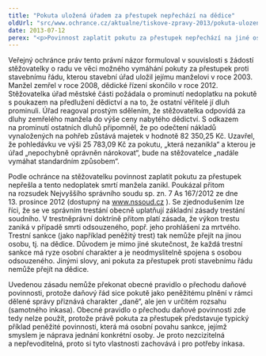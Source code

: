 ```yaml
---
title: "Pokuta uložená úřadem za přestupek nepřechází na dědice"
oldUrl: "src/www.ochrance.cz/aktualne/tiskove-zpravy-2013/pokuta-ulozena-uradem-za-prestupek-neprechazi-na-dedice"
date: 2013-07-12
perex: "<p>Povinnost zaplatit pokutu za přestupek nepřechází na jiné osoby – na dědice. Neuplatní se zde obecné pravidlo o přechodu daňové povinnosti zakotvené v zákoně o správě daní a poplatků. Pokuta za přestupek představuje jeden z příkladů peněžité povinnosti, která má osobní povahu. Je vázána na konkrétní osobu a proto je nezcizitelná a nepřevoditelná.</p>"
---
```


<!-- imported from the old website -->

<p>Veřejný ochránce práv tento právní názor formuloval v souvislosti s žádostí stěžovatelky o radu ve věci možného vymáhání pokuty za přestupek proti stavebnímu řádu, kterou stavební úřad uložil jejímu manželovi v roce 2003. Manžel zemřel v roce 2008, dědické řízení skončilo v roce 2012. Stěžovatelka úřad městské části požádala o prominutí nedoplatku na pokutě s poukazem na předlužení dědictví a na to, že ostatní věřitelé jí dluh prominuli. Úřad reagoval prostým sdělením, že stěžovatelka odpovídá za  dluhy zemřelého manžela do výše ceny nabytého dědictví. S odkazem na prominutí ostatních dluhů připomněl, že po odečtení nákladů vynaložených na pohřeb zůstává majetek v hodnotě 82 350,25 Kč. Uzavřel, že pohledávku ve výši 25 783,09 Kč za pokutu, „která nezanikla“ a kterou je úřad „nepochybně oprávněn nárokovat“, bude na stěžovatelce „nadále vymáhat standardním způsobem“.</p><p>Podle ochránce na stěžovatelku povinnost zaplatit pokutu za přestupek nepřešla a tento nedoplatek smrtí manžela zanikl. Poukázal přitom na rozsudek Nejvyššího správního soudu sp. zn. 7 As 167/2012 ze dne 13. prosince 2012 (dostupný na <a title="Otevření do nového okna" href="http://www.nssoud.cz/" target="_blank">www.nssoud.cz</a> <img alt="" src="https://www.ochrance.cz/typo3/ext/od_linkdesc/icons/external.gif" class="od_linkdesc_icon_external" />). Se zjednodušením lze říci, že se ve správním trestání obecně uplatňují základní zásady trestání soudního. V trestněprávní doktríně přitom platí zásada, že výkon trestu zaniká v případě smrti odsouzeného, popř. jeho prohlášení za mrtvého. Trestní sankce (jako například peněžitý trest) tak nemůže přejít na jinou osobu, tj. na dědice. Důvodem je mimo jiné skutečnost, že každá trestní sankce má ryze osobní charakter a je neodmyslitelně spojena s osobou odsouzeného. Jinými slovy, ani pokuta za přestupek proti stavebnímu řádu nemůže přejít na dědice.</p>Uvedenou zásadu nemůže překonat obecné pravidlo o přechodu daňové povinnosti, protože daňový řád sice pokutě jako peněžitému plnění v rámci dělené správy přiznává charakter „daně“, ale jen v určitém rozsahu (samotného inkasa). Obecné pravidlo o přechodu daňové povinnosti zde tedy nelze použít, protože právě pokuta za přestupek představuje typický příklad peněžité povinnosti, která má osobní povahu sankce, jejímž smyslem je náprava jednání konkrétní osoby. Je proto nezcizitelná a nepřevoditelná, proto si tyto vlastnosti zachovává i pro potřeby inkasa.
